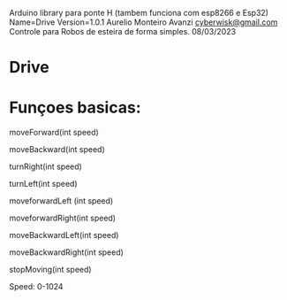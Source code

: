 Arduino library para ponte H (tambem funciona com esp8266 e Esp32)
Name=Drive
Version=1.0.1
Aurelio Monteiro Avanzi <cyberwisk@gmail.com>
Controle para Robos de esteira de forma simples.
08/03/2023

# Drive
# Funçoes basicas:
moveForward(int speed)

moveBackward(int speed)

turnRight(int speed)

turnLeft(int speed)

moveforwardLeft (int speed)

moveforwardRight(int speed)

moveBackwardLeft(int speed)

moveBackwardRight(int speed)

stopMoving(int speed)

Speed: 0-1024
